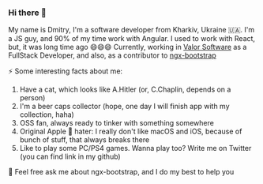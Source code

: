 ### Hi there 👋
My name is Dmitry, I'm a software developer from Kharkiv, Ukraine :ukraine:. 
I'm a JS guy, and 90% of my time work with Angular. I used to work with React, but, it was long time ago 😄😄😄
Currently, working in [Valor Software](https://valor-software.com/) as a FullStack Developer, and also, as a contributor to [ngx-bootstrap](https://github.com/valor-software/ngx-bootstrap)

⚡ Some interesting facts about me:
1) Have a cat, which looks like A.Hitler (or, C.Chaplin, depends on a person)
2) I'm a beer caps collector (hope, one day I will finish app with my collection, haha)
3) OSS fan, always ready to tinker with something somewhere
4) Original Apple :apple: hater: I really don't like macOS and iOS, because of bunch of stuff, that always breaks there
5) Like to play some PC/PS4 games. Wanna play too? Write me on Twitter (you can find  link in my github)

💬 Feel free ask me about ngx-bootstrap, and I do my best to help you

<!--
**daniloff200/daniloff200** is a ✨ _special_ ✨ repository because its `README.md` (this file) appears on your GitHub profile.

Here are some ideas to get you started:

- 🔭 I’m currently working on ...
- 🌱 I’m currently learning ...
- 👯 I’m looking to collaborate on ...
- 🤔 I’m looking for help with ...
- 💬 Ask me about ...
- 📫 How to reach me: ...
- 😄 Pronouns: ...
- ⚡ Fun fact: ...
-->
